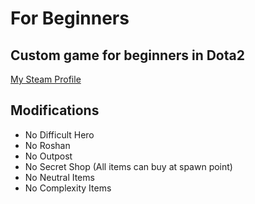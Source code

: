 # For Beginners
## Custom game for beginners in Dota2

[My Steam Profile](https://steamcommunity.com/id/aoisensi)

## Modifications

- No Difficult Hero
- No Roshan
- No Outpost
- No Secret Shop (All items can buy at spawn point)
- No Neutral Items
- No Complexity Items